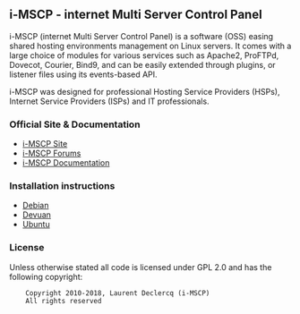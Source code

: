 ## i-MSCP - internet Multi Server Control Panel

i-MSCP (internet Multi Server Control Panel) is a software (OSS) easing shared hosting environments management on Linux
servers. It comes with a large choice of modules for various services such as Apache2, ProFTPd, Dovecot, Courier, Bind9,
and can be easily extended through plugins, or listener files using its events-based API.

i-MSCP was designed for professional Hosting Service Providers (HSPs), Internet Service Providers (ISPs) and IT
professionals.

### Official Site & Documentation

* [i-MSCP Site](https://i-mscp.net/)
* [i-MSCP Forums](https://i-mscp.net/index.php/BoardList/)
* [i-MSCP Documentation](https://wiki.i-mscp.net/doku.php)

### Installation instructions

* [Debian](./docs/Debian/INSTALL.md)
* [Devuan](./docs/Devuan/INSTALL.md)
* [Ubuntu](./docs/Ubuntu/INSTALL.md)

### License

Unless otherwise stated all code is licensed under GPL 2.0 and has the following copyright:

```
    Copyright 2010-2018, Laurent Declercq (i-MSCP)
    All rights reserved
```

